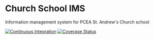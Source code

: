 # Church School IMS
Information management system for PCEA St. Andrew's Church school

[![Continuous Integration](https://github.com/pcea-st-andrews/church-school/actions/workflows/ci.yml/badge.svg)](https://github.com/pcea-st-andrews/church-school/actions/workflows/ci.yml)
[![Coverage Status](https://coveralls.io/repos/github/pcea-st-andrews/church-school/badge.svg?branch=main)](https://coveralls.io/github/pcea-st-andrews/church-school?branch=main)

